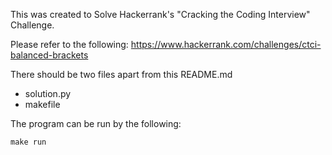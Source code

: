 This was created to Solve Hackerrank's "Cracking the Coding Interview" Challenge. 

Please refer to the following: https://www.hackerrank.com/challenges/ctci-balanced-brackets

There should be two files apart from this README.md
- solution.py
- makefile

The program can be run by the following:
```
make run
```

